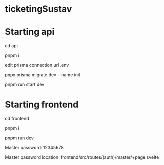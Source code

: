 # ticketingSustav

# Starting api
cd api

pnpm i

edit prisma connection url .env

pnpx prisma migrate dev --name init

pnpm run start:dev

# Starting frontend
cd frontend

pnpm i

pnpm run dev

Master password: 12345678

Master password location: frontend/src/routes/(auth)/master/+page.svelte
